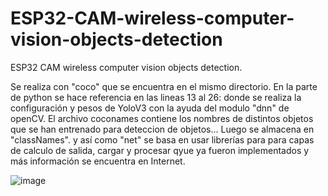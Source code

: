 # ESP32-CAM-wireless-computer-vision-objects-detection
ESP32 CAM wireless computer vision objects detection.

Se realiza con "coco" que se encuentra en el mismo directorio. En la parte de python se hace referencia en las lineas 13 al 26: donde se realiza la configuración y pesos de YoloV3 con la ayuda del modulo "dnn" de openCV. El archivo coconames contiene los nombres de distintos objetos que se han entrenado para deteccion de objetos... Luego se almacena en "classNames".  y así como "net" se basa en usar librerías para para capas de calculo de salida, cargar y procesar qyue ya fueron implementados y más información se encuentra en Internet.


![image](https://user-images.githubusercontent.com/62358739/115599752-90573200-a2a1-11eb-84f8-86e12ba0e09a.png)
